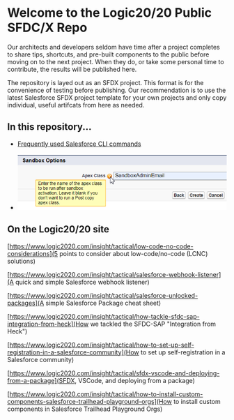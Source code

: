 # Welcome to the Logic20/20 Public SFDC/X Repo
Our architects and developers seldom have time after a project completes to share tips, shortcuts, and pre-built components to the public before moving on to the next project. When they do, or take some personal time to contribute, the results will be published here.

The repository is layed out as an SFDX project. This format is for the convenience of testing before publishing. Our recommendation is to use the latest Salesforce SFDX project template for your own projects and only copy individual, useful artifcats from here as needed.

## In this repository...
- [Frequently used Salesforce CLI commands](/sfdx-cli-common-commands.md)

- ![SandboxAdminEmail Usage](img/SandboxOptionsApexClass.png)

## On the Logic20/20 site
[https://www.logic2020.com/insight/tactical/low-code-no-code-considerations](5 points to consider about low-code/no-code (LCNC) solutions)

[https://www.logic2020.com/insight/tactical/salesforce-webhook-listener](A quick and simple Salesforce webhook listener)

[https://www.logic2020.com/insight/tactical/salesforce-unlocked-packages](A simple Salesforce Package cheat sheet)

[https://www.logic2020.com/insight/tactical/how-tackle-sfdc-sap-integration-from-heck](How we tackled the SFDC-SAP "Integration from Heck")

[https://www.logic2020.com/insight/tactical/how-to-set-up-self-registration-in-a-salesforce-community](How to set up self-registration in a Salesforce community)

[https://www.logic2020.com/insight/tactical/sfdx-vscode-and-deploying-from-a-package](SFDX, VSCode, and deploying from a package)

[https://www.logic2020.com/insight/tactical/how-to-install-custom-components-salesforce-trailhead-playground-orgs](How to install custom components in Salesforce Trailhead Playground Orgs)
